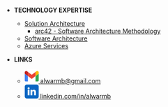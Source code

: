 <!-- docs/_sidebar.md -->

<!-- 

- Profile
  - [Home](/)
  - [Profile](profile.md)

 -->

- **TECHNOLOGY EXPERTISE**
  - [Solution Architecture](solution-architecture.md)
    - [arc42 - Software Architecture Methodology](arc42-methodology.md)
  - [Software Architecture](software-architecture.md)
  - [Azure Services](azure-services.md)
  <!-- - [Software Development](software-development.md) -->

- **LINKS**
  - [![Email](./_images/icons/gmail-16.svg) alwarmb@gmail.com](mailto:alwarmb@gmail.com)
  - [![LinkedIn](./_images/icons/linkedin-16.svg) linkedin.com/in/alwarmb](https://www.linkedin.com/in/alwarmb/)